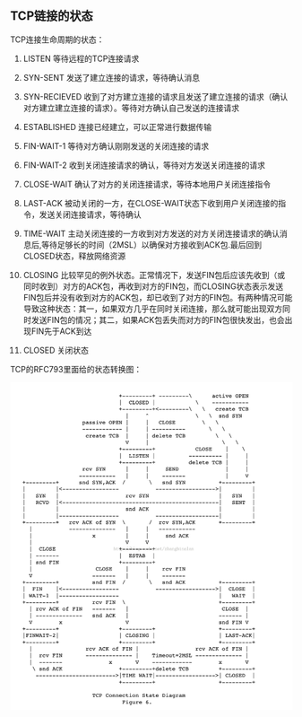 ## TCP链接的状态



TCP连接生命周期的状态：

1. LISTEN 等待远程的TCP连接请求

2. SYN-SENT 发送了建立连接的请求，等待确认消息

3. SYN-RECIEVED 收到了对方建立连接的请求且发送了建立连接的请求（确认对方建立建立连接的请求）。等待对方确认自己发送的连接请求

4. ESTABLISHED 连接已经建立，可以正常进行数据传输

5. FIN-WAIT-1 等待对方确认刚刚发送的关闭连接的请求

6. FIN-WAIT-2 收到关闭连接请求的确认，等待对方发送关闭连接的请求

7. CLOSE-WAIT 确认了对方的关闭连接请求，等待本地用户关闭连接指令

8. LAST-ACK 被动关闭的一方，在CLOSE-WAIT状态下收到用户关闭连接的指令，发送关闭连接请求，等待确认

9. TIME-WAIT 主动关闭连接的一方收到对方发送的对方关闭连接请求的确认消息后,等待足够长的时间（2MSL）以确保对方接收到ACK包.最后回到CLOSED状态，释放网络资源

10. CLOSING 比较罕见的例外状态。正常情况下，发送FIN包后应该先收到（或同时收到）对方的ACK包，再收到对方的FIN包，而CLOSING状态表示发送FIN包后并没有收到对方的ACK包，却已收到了对方的FIN包。有两种情况可能导致这种状态：其一，如果双方几乎在同时关闭连接，那么就可能出现双方同时发送FIN包的情况；其二，如果ACK包丢失而对方的FIN包很快发出，也会出现FIN先于ACK到达

11. CLOSED 关闭状态

    

TCP的RFC793里面给的状态转换图：

![1](.images/1.png)